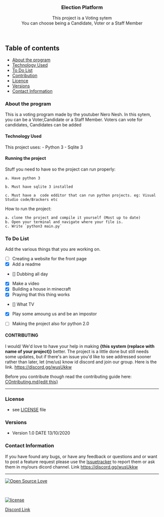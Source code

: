 

<p align="center">
  <a href="https://github.com/yourUserName/YourProjectName">
  </a>
  <h3 align="center">Election Platform</h3>

  <p align="center">
    This project is a Voting sytem <br>
   You can choose being a 
    Candidate,
    Voter or a
    Staff Member
    <br>
    </p>
</p>

<br>


## Table of contents
- [About the program](#about-the-program)
- [Technology Used](#technology-used)
- [To Do List](#to-do-list)
- [Contribution](#contribution)
- [Licence](#license)
- [Versions](#versions)
- [Contact Information](#contact-information)



### About the program

This is a voting program made by the youtuber Nero Nesh. In this sytem, you can be a Voter,Candidate or a Staff Member. Voters can vote for candidates, Candidates can be added

#### Technology Used
This project uses:
    - Python 3
    - Sqlite 3
    
#### Running the project
Stuff you need to have so the project can run properly:

    a. Have python 3

    b. Must have sqlite 3 installed

    c. Must have a  code edditor that can run python projects. eg: Visual Studio code/Brackers etc


How to run the project:

    a. clone the project and compile it yourself (Most up to date)   
    b. Open your terminal and navigate where your file is.
    c. Write `python3 main.py`

### To Do List

Add the various things that you are working on.  

- [ ] Creating a website for the front page
- [x] Add a readme
- [] Dubbing all day
- [x] Make a video
- [x] Building a house in minecraft
- [x] Praying that this thing works
- [] What TV
- [x] Play some amoung us and be an impostor
- [ ] Making the project also for python 2.0




#### CONTRIBUTING

I would/ We'd love to have your help in making  **{this system (replace with name of your project)}** better. The project is a little done but still needs some updates, but if there's an issue you'd like to see addressed sooner rather than later, let (me/us) know id discord and join our group. Here is the link. https://discord.gg/wusUkkw

Before you contribute though read the contributing guide here: [COntributing.md{edit this}](https://github.com/YourUserNameHere/ProjectName/contributing.md)



<hr>

### License
* see [LICENSE](https://github.com/muondu/Election-Platform/LICENSE.md) file

### Versions
* Version 1.0  DATE 13/10/2020



### Contact Information

If you have found any bugs, or have any feedback or questions and or want to post a feature request please use the [Issuetracker](https://github.com/muondu/Election-Platform/issues) to report them or ask them in my/ours dicord channel. Link https://discord.gg/wusUkkw

<hr>

[![Open Source Love](https://badges.frapsoft.com/os/v2/open-source-200x33.png?v=103)](#)  

<br>

[![license](https://img.shields.io/github/license/mashape/apistatus.svg?style=for-the-badge)](https://github.com/muondu/Election-Platform/master/LICENSE)

[Discord Link](https://discord.gg/wusUkkw)